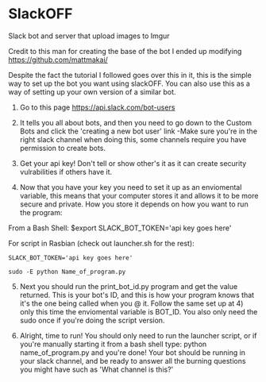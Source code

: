 # SlackOFF
Slack bot and server that upload images to Imgur 

Credit to this man for creating the base of the bot I ended up modifying https://github.com/mattmakai/

Despite the fact the tutorial I followed goes over this in it, this is the simple way to set up the bot you want using slackOFF.
You can also use this as a way of setting up your own version of a similar bot.


1) Go to this page https://api.slack.com/bot-users

2) It tells you all about bots, and then you need to go down to the Custom Bots and click the 'creating a new bot user' link
  -Make sure you're in the right slack channel when doing this, some channels require you have permission to create bots. 
  
3) Get your api key! Don't tell or show other's it as it can create security vulrabilities if others have it.

4) Now that you have your key you need to set it up as an enviomental variable, this means that your computer stores it and allows it to be more secure and private. How you store it depends on how you want to run the program:

  From a Bash Shell:
   $export SLACK_BOT_TOKEN='api key goes here'
    
  For script in Rasbian (check out launcher.sh for the rest):
  
    SLACK_BOT_TOKEN='api key goes here'
    
    sudo -E python Name_of_program.py 
 
 5) Next you should run the print_bot_id.py program and get the value returned. This is your bot's ID, and this is how your program knows that it's the one being called when you @ it. Follow the same set up at 4) only this time the enviomental variable is BOT_ID. You also only need the sudo once if you're doing the script version.
 
6) Alright, time to run! You should only need to run the launcher script, or if you're manually starting it from a bash shell type: 
python name_of_program.py and you're done! Your bot should be running in your slack channel, and be ready to answer all the burning questions you might have such as 'What channel is this?'
